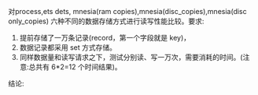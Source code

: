对process,ets dets, mnesia(ram copies),mnesia(disc_copies),mnesia(disc only_copies)
六种不同的数据存储方式进行读写性能比较。要求:

1. 提前存储了一万条记录(record，第一个字段就是 key)，
2. 数据记录都采用 set 方式存储。
3. 同样数据量和读写请求之下，测试分别读、写一万次，需要消耗的时间。(注意:总共有 6*2=12 个时间结果)。


结论: 